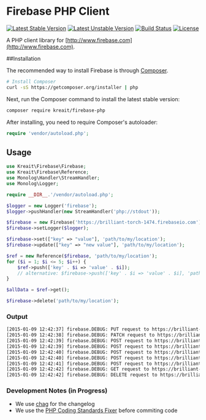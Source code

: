 # Firebase PHP Client

[![Latest Stable Version](https://poser.pugx.org/kreait/firebase-php/v/stable.png)](https://packagist.org/packages/kreait/firebase-php)
[![Latest Unstable Version](https://poser.pugx.org/kreait/firebase-php/v/unstable.svg)](//packagist.org/packages/leaphly/cart-bundle)
[![Build Status](https://secure.travis-ci.org/kreait/firebase-php.png?branch=master)](http://travis-ci.org/kreait/firebase-php)
[![License](https://poser.pugx.org/kreait/firebase-php/license.svg)](https://packagist.org/packages/leaphly/cart-bundle)

A PHP client library for [http://www.firebase.com](http://www.firebase.com).

##Installation

The recommended way to install Firebase is through
[Composer](http://getcomposer.org).

```bash
# Install Composer
curl -sS https://getcomposer.org/installer | php
```

Next, run the Composer command to install the latest stable version:

```bash
composer require kreait/firebase-php
```

After installing, you need to require Composer's autoloader:

```php
require 'vendor/autoload.php';
```

## Usage

```php
use Kreait\Firebase\Firebase;
use Kreait\Firebase\Reference;
use Monolog\Handler\StreamHandler;
use Monolog\Logger;

require __DIR__.'/vendor/autoload.php';

$logger = new Logger('firebase');
$logger->pushHandler(new StreamHandler('php://stdout'));

$firebase = new Firebase('https://brilliant-torch-1474.firebaseio.com');
$firebase->setLogger($logger);

$firebase->set(["key" => "value"], 'path/to/my/location');
$firebase->update(["key" => "new value"], 'path/to/my/location');

$ref = new Reference($firebase, 'path/to/my/location');
for ($i = 1; $i <= 5; $i++) {
    $ref->push(['key' . $i => 'value' . $i]);
    // alternative: $firebase->push(['key' . $i => 'value' . $i], 'path/to/my/location');
}

$allData = $ref->get();

$firebase->delete('path/to/my/location');
```

### Output

```bash
[2015-01-09 12:42:37] firebase.DEBUG: PUT request to https://brilliant-torch-1474.firebaseio.com/path/to/my/location.json {"data_sent":{"key":"value"}} []
[2015-01-09 12:42:38] firebase.DEBUG: PATCH request to https://brilliant-torch-1474.firebaseio.com/path/to/my/location.json {"data_sent":{"key":"new value"}} []
[2015-01-09 12:42:39] firebase.DEBUG: POST request to https://brilliant-torch-1474.firebaseio.com/path/to/my/location.json {"data_sent":{"key1":"value1"}} []
[2015-01-09 12:42:39] firebase.DEBUG: POST request to https://brilliant-torch-1474.firebaseio.com/path/to/my/location.json {"data_sent":{"key2":"value2"}} []
[2015-01-09 12:42:40] firebase.DEBUG: POST request to https://brilliant-torch-1474.firebaseio.com/path/to/my/location.json {"data_sent":{"key3":"value3"}} []
[2015-01-09 12:42:40] firebase.DEBUG: POST request to https://brilliant-torch-1474.firebaseio.com/path/to/my/location.json {"data_sent":{"key4":"value4"}} []
[2015-01-09 12:42:41] firebase.DEBUG: POST request to https://brilliant-torch-1474.firebaseio.com/path/to/my/location.json {"data_sent":{"key5":"value5"}} []
[2015-01-09 12:42:42] firebase.DEBUG: GET request to https://brilliant-torch-1474.firebaseio.com/path/to/my/location.json {"data_sent":null} []
[2015-01-09 12:42:42] firebase.DEBUG: DELETE request to https://brilliant-torch-1474.firebaseio.com/path/to/my/location.json {"data_sent":null} []
```

### Development Notes (in Progress)

- We use [chag](https://github.com/mtdowling/chag) for the changelog
- We use the [PHP Coding Standards Fixer](http://cs.sensiolabs.org) before commiting code
